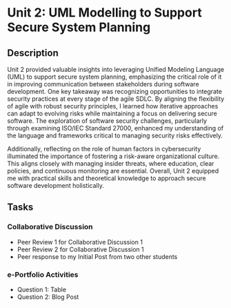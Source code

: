 # Unit 2: UML Modelling to Support Secure System Planning
## Description

Unit 2 provided valuable insights into leveraging Unified Modeling Language (UML) to support secure system planning, emphasizing the critical role of it in improving communication between stakeholders during software development. One key takeaway was recognizing opportunities to integrate security practices at every stage of the agile SDLC. By aligning the flexibility of agile with robust security principles, I learned how iterative approaches can adapt to evolving risks while maintaining a focus on delivering secure software. The exploration of software security challenges, particularly through examining ISO/IEC Standard 27000, enhanced my understanding of the language and frameworks critical to managing security risks effectively.

Additionally, reflecting on the role of human factors in cybersecurity illuminated the importance of fostering a risk-aware organizational culture. This aligns closely with managing insider threats, where education, clear policies, and continuous monitoring are essential. Overall, Unit 2 equipped me with practical skills and theoretical knowledge to approach secure software development holistically.


## Tasks


### Collaborative Discussion

+ Peer Review 1 for Collaborative Discussion 1
+ Peer Review 2 for Collaborative Discussion 1
+ Peer response to my Initial Post from two other students
  

### e-Portfolio Activities

+ Question 1: Table
+ Question 2: Blog Post
